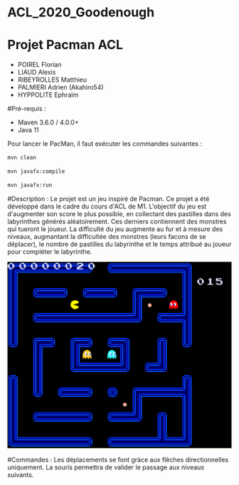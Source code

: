 # ACL_2020_Goodenough
# Projet Pacman ACL 
* POIREL Florian
* LIAUD Alexis
* RIBEYROLLES Matthieu
* PALMIERI Adrien (Akahiro54)
* HYPPOLITE Ephraïm

#Pré-requis : 
* Maven 3.6.0 / 4.0.0+
* Java 11

Pour lancer le PacMan, il faut exécuter les commandes suivantes :

```bash
mvn clean
```

```bash
mvn javafx:compile
```

```bash
mvn javafx:run
```

#Description :
Le projet est un jeu inspiré de Pacman. Ce projet a été développé dans le cadre du cours d'ACL de M1. 
L'objectif du jeu est d'augmenter son score le plus possible, en collectant des pastilles dans des labyrinthes générés aléatoirement. Ces derniers contiennent des monstres qui tueront le joueur. La difficulté du jeu augmente au fur et à mesure des niveaux, augmantant la difficultée des monstres (leurs facons de se déplacer), le nombre de pastilles du labyrinthe et le temps attribué au joueur pour compléter le labyrinthe.

![Image illustration](https://github.com/liaud1u/ACL_2020_Goodenough/blob/Sprint2/pacman.png?raw=true)

#Commandes :
Les déplacements se font gràce aux flêches directionnelles uniquement. 
La souris permettra de valider le passage aux niveaux suivants. 